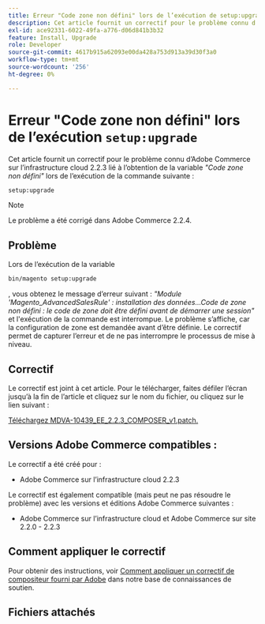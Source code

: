 ```yaml
---
title: Erreur "Code zone non défini" lors de l’exécution de setup:upgrade"
description: Cet article fournit un correctif pour le problème connu d’Adobe Commerce sur l’infrastructure cloud 2.2.3 lié à l’erreur *Le code régional n’est pas défini* lors de l’exécution de la commande setup:upgrade.
exl-id: ace92331-6022-49fa-a776-d06d841b3b32
feature: Install, Upgrade
role: Developer
source-git-commit: 4617b915a62093e00da428a753d913a39d30f3a0
workflow-type: tm+mt
source-wordcount: '256'
ht-degree: 0%

---
```


# Erreur &quot;Code zone non défini&quot; lors de l’exécution `setup:upgrade`

Cet article fournit un correctif pour le problème connu d’Adobe Commerce sur l’infrastructure cloud 2.2.3 lié à l’obtention de la variable *&quot;Code zone non défini&quot;* lors de l’exécution de la commande suivante :

```bash
setup:upgrade
```

>[!NOTE]
>
>Le problème a été corrigé dans Adobe Commerce 2.2.4.

## Problème

Lors de l’exécution de la variable

```bash
bin/magento setup:upgrade
```

, vous obtenez le message d’erreur suivant : *&quot;Module &#39;Magento\_AdvancedSalesRule&#39; : installation des données...Code de zone non défini : le code de zone doit être défini avant de démarrer une session&quot;* et l&#39;exécution de la commande est interrompue. Le problème s’affiche, car la configuration de zone est demandée avant d’être définie. Le correctif permet de capturer l’erreur et de ne pas interrompre le processus de mise à niveau.

## Correctif

Le correctif est joint à cet article. Pour le télécharger, faites défiler l’écran jusqu’à la fin de l’article et cliquez sur le nom du fichier, ou cliquez sur le lien suivant :

[Téléchargez MDVA-10439\_EE\_2.2.3\_COMPOSER\_v1.patch.](assets/MDVA-10439_EE_2.2.3_COMPOSER_v1.patch.zip)

## Versions Adobe Commerce compatibles :

Le correctif a été créé pour :

* Adobe Commerce sur l’infrastructure cloud 2.2.3

Le correctif est également compatible (mais peut ne pas résoudre le problème) avec les versions et éditions Adobe Commerce suivantes :

* Adobe Commerce sur l’infrastructure cloud et Adobe Commerce sur site 2.2.0 - 2.2.3

## Comment appliquer le correctif

Pour obtenir des instructions, voir [Comment appliquer un correctif de compositeur fourni par Adobe](/help/how-to/general/how-to-apply-a-composer-patch-provided-by-magento.md) dans notre base de connaissances de soutien.

## Fichiers attachés
